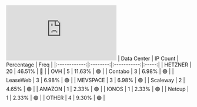 ![Diagramm](https://github.com/obajay/StateSync-snapshots/blob/main/Projects/AndromedaProtocol/1/README.md)
| Data Center | IP Count | Percentage | Freq |
|:------------:|:--------:|:-----------:|:-----:|
| HETZNER | 20 | 46.51% | 🔴 |
| OVH | 5 | 11.63% | 🟢 |
| Contabo | 3 | 6.98% | 🟢 |
| LeaseWeb | 3 | 6.98% | 🟢 |
| MEVSPACE | 3 | 6.98% | 🟢 |
| Scaleway | 2 | 4.65% | 🟢 |
| AMAZON | 1 | 2.33% | 🟢 |
| IONOS | 1 | 2.33% | 🟢 |
| Netcup | 1 | 2.33% | 🟢 |
| OTHER | 4 | 9.30% | 🟢 |